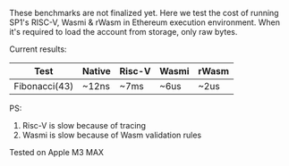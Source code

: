 These benchmarks are not finalized yet.
Here we test the cost of running SP1's RISC-V, Wasmi & rWasm in Ethereum execution environment.
When it's required to load the account from storage, only raw bytes.

Current results:

| Test          | Native | Risc-V | Wasmi | rWasm |
|---------------|--------|--------|-------|-------|
| Fibonacci(43) | ~12ns  | ~7ms   | ~6us  | ~2us  |

PS:

1. Risc-V is slow because of tracing
2. Wasmi is slow because of Wasm validation rules

Tested on Apple M3 MAX